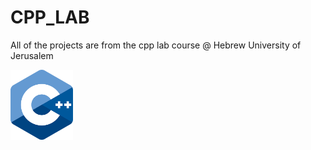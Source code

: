 # CPP_LAB

All of the projects are from the cpp lab course @ Hebrew University of Jerusalem



 <img src="https://raw.githubusercontent.com/shaigindin/CPP_LAB/master/cpp.png" width="100" />
